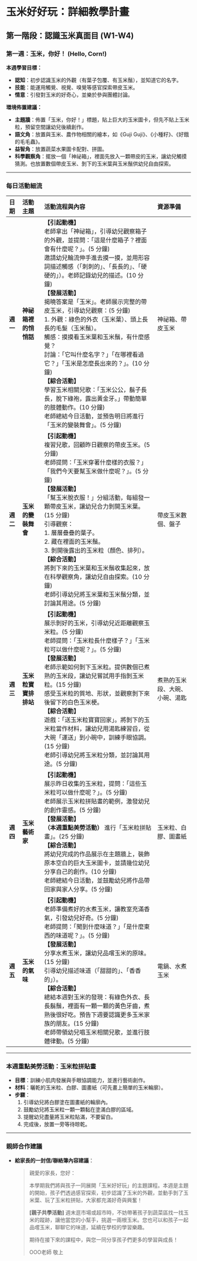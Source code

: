 # 玉米好好玩：詳細教學計畫

## 第一階段：認識玉米真面目 (W1-W4)
### **第一週：玉米，你好！ (Hello, Corn!)**

**本週學習目標：**
*   **認知**：初步認識玉米的外觀（有葉子包覆、有玉米鬚），並知道它的名字。
*   **技能**：能運用觸覺、視覺、嗅覺等感官探索帶皮玉米。
*   **情意**：引發對玉米的好奇心，並樂於參與團體討論。

**環境佈置建議：**
*   **主題牆**：佈置「玉米，你好！」標題，貼上巨大的玉米圖卡，但先不貼上玉米粒，預留空間讓幼兒後續創作。
*   **語文角**：放置與玉米、農作物相關的繪本，如《Guji Guji》、《小種籽》、《好餓的毛毛蟲》。
*   **益智角**：放置蔬菜水果圖卡配對、拼圖。
*   **科學觀察角**：擺放一個「神祕箱」，裡面先放入一顆帶皮的玉米，讓幼兒觸摸猜測。也放置數個帶皮玉米、剝下的玉米葉與玉米鬚供幼兒自由探索。

---

### **每日活動細流**

| 日期 | 活動主題 | 活動流程與內容 | 資源準備 |
| :--- | :--- | :--- | :--- |
| **週一** | **神祕箱裡的悄悄話** | **【引起動機】** <br> 老師拿出「神祕箱」，引導幼兒觀察箱子的外觀，並提問：「這是什麼箱子？裡面會有什麼呢？」。(5 分鐘)<br> 邀請幼兒輪流伸手進去摸一摸，並用形容詞描述觸感（「刺刺的」、「長長的」、「硬硬的」）。老師記錄幼兒的描述。(10 分鐘)<br> **【發展活動】** <br> 揭曉答案是「玉米」。老師展示完整的帶皮玉米，引導幼兒觀察：(5 分鐘)<br> 1. 外觀：綠色的外衣（玉米葉）、頭上長長的毛髮（玉米鬚）。<br> 觸感：摸摸看玉米葉和玉米鬚，有什麼感覺？<br> 討論：「它叫什麼名字？」「在哪裡看過它？」「玉米是怎麼長出來的？」。(10 分鐘)<br> **【綜合活動】** <br> 學習玉米相關兒歌：「玉米公公，鬍子長長，脫下綠袍，露出黃金牙。」帶動簡單的肢體動作。(10 分鐘)<br> 老師總結今日活動，並預告明日將進行「玉米的變裝舞會」。(5 分鐘) | 神祕箱、帶皮玉米 |
| **週二** | **玉米的變裝舞會** | **【引起動機】** <br> 複習兒歌，回顧昨日觀察的帶皮玉米。(5 分鐘)<br> 老師提問：「玉米穿著什麼樣的衣服？」「我們今天要幫玉米做什麼呢？」。(5 分鐘)<br> **【發展活動】** <br> 「幫玉米脫衣服！」分組活動，每組發一顆帶皮玉米，讓幼兒合力剝開玉米葉。(15 分鐘)<br> 引導觀察：<br> 1. 層層疊疊的葉子。<br> 2. 藏在裡面的玉米鬚。<br> 3. 剝開後露出的玉米粒（顏色、排列）。<br> **【綜合活動】** <br> 將剝下來的玉米葉和玉米鬚收集起來，放在科學觀察角，讓幼兒自由探索。(10 分鐘)<br> 老師引導幼兒將玉米葉和玉米鬚分類，並討論其用途。(5 分鐘) | 帶皮玉米數個、盤子 |
| **週三** | **玉米粒寶寶排排站** | **【引起動機】** <br> 展示剝好的玉米，引導幼兒近距離觀察玉米粒。(5 分鐘)<br> 老師提問：「玉米粒長什麼樣子？」「玉米粒可以做什麼呢？」。(5 分鐘)<br> **【發展活動】** <br> 老師示範如何剝下玉米粒。提供數個已煮熟的玉米段，讓幼兒嘗試用手指剝玉米粒。(15 分鐘)<br> 感受玉米粒的質地、形狀，並觀察剝下來後留下的白色玉米梗。<br> **【綜合活動】** <br> 遊戲：「送玉米粒寶寶回家」。將剝下的玉米粒當作材料，讓幼兒用湯匙練習舀，從大碗「運送」到小碗中，訓練手眼協調。(15 分鐘)<br> 老師引導幼兒將玉米粒分類，並討論其用途。(5 分鐘) | 煮熟的玉米段、大碗、小碗、湯匙 |
| **週四** | **玉米藝術家** | **【引起動機】** <br> 展示昨日收集的玉米粒，提問：「這些玉米粒可以做什麼呢？」。(5 分鐘)<br> 老師展示玉米粒拼貼畫的範例，激發幼兒的創作靈感。(5 分鐘)<br> **【發展活動】** <br> **（本週重點美勞活動）** 進行「玉米粒拼貼畫」。(25 分鐘)<br> **【綜合活動】** <br> 將幼兒完成的作品展示在主題牆上，裝飾原本空白的巨大玉米圖卡，並請幾位幼兒分享自己的創作。(10 分鐘)<br> 老師總結今日活動，並鼓勵幼兒將作品帶回家與家人分享。(5 分鐘) | 玉米粒、白膠、圖畫紙 |
| **週五** | **玉米的氣味** | **【引起動機】** <br> 老師準備煮好的水煮玉米，讓教室充滿香氣，引發幼兒好奇。(5 分鐘)<br> 老師提問：「聞到什麼味道？」「是什麼東西的味道呢？」。(5 分鐘)<br> **【發展活動】** <br> 分享水煮玉米，讓幼兒品嚐玉米的原味。(15 分鐘)<br> 引導幼兒描述味道（「甜甜的」、「香香的」）。<br> **【綜合活動】** <br> 總結本週對玉米的發現：有綠色外衣、長長鬍鬚，裡面有一顆一顆的黃色牙齒，煮熟後很好吃。預告下週要認識更多玉米家族的朋友。(15 分鐘)<br> 老師帶領幼兒唱玉米相關兒歌，並進行肢體律動。(5 分鐘) | 電鍋、水煮玉米 |

---

### **本週重點美勞活動：玉米粒拼貼畫**
*   **目標**：訓練小肌肉發展與手眼協調能力，並進行藝術創作。
*   **材料**：曬乾的玉米粒、白膠、圖畫紙（可先畫上簡單的玉米輪廓）。
*   **步驟**：
    1.  引導幼兒將白膠塗在圖畫紙的輪廓內。
    2.  鼓勵幼兒將玉米粒一顆一顆黏在塗滿白膠的區域。
    3.  提醒幼兒盡量將玉米粒貼滿，不要留白。
    4.  完成後，放置一旁等待晾乾。

---

### **親師合作建議**
*   **給家長的一封信/聯絡簿內容建議**：
    > 親愛的家長，您好：
    >
    > 本學期我們將與孩子一同展開「玉米好好玩」的主題課程。本週是主題的開始，孩子們透過感官探索，初步認識了玉米的外觀，並動手剝了玉米葉、玩了玉米粒拼貼，大家都充滿好奇與興奮！
    >
    > **[親子共學活動]**
    > 週末逛市場或超市時，不妨帶著孩子到蔬菜區找一找玉米的蹤跡，讓他當您的小幫手，挑選一兩根玉米。您也可以和孩子一起品嚐玉米，聊聊它的味道，延續在學校的學習樂趣。
    >
    > 期待在接下來的課程中，與您一同分享孩子們更多的學習與成長！
    >
    > OOO老師 敬上
